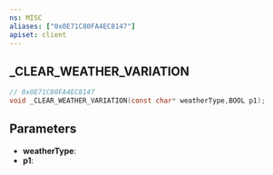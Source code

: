 ```yaml
---
ns: MISC
aliases: ["0x0E71C80FA4EC8147"]
apiset: client
---
```

## _CLEAR_WEATHER_VARIATION

```c
// 0x0E71C80FA4EC8147
void _CLEAR_WEATHER_VARIATION(const char* weatherType,BOOL p1);
```


## Parameters
* **weatherType**:
* **p1**: